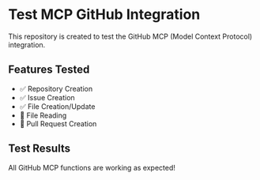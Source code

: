 # Test MCP GitHub Integration

This repository is created to test the GitHub MCP (Model Context Protocol) integration.

## Features Tested
- ✅ Repository Creation
- ✅ Issue Creation
- ✅ File Creation/Update
- 🔄 File Reading
- 🔄 Pull Request Creation

## Test Results
All GitHub MCP functions are working as expected!